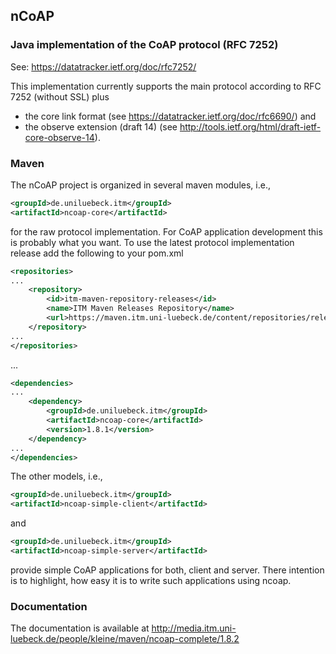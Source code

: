 ## nCoAP

### Java implementation of the CoAP protocol (RFC 7252)

See: https://datatracker.ietf.org/doc/rfc7252/

This implementation currently supports the main protocol according to RFC 7252 (without SSL) plus

* the core link format (see https://datatracker.ietf.org/doc/rfc6690/) and
* the observe extension (draft 14) (see http://tools.ietf.org/html/draft-ietf-core-observe-14).

### Maven

The nCoAP project is organized in several maven modules, i.e.,

```xml
<groupId>de.uniluebeck.itm</groupId>
<artifactId>ncoap-core</artifactId>
```

for the raw protocol implementation. For CoAP application development this is probably what you want.
To use the latest protocol implementation release add the following to your pom.xml

```xml
<repositories>
...
    <repository>
        <id>itm-maven-repository-releases</id>
        <name>ITM Maven Releases Repository</name>
        <url>https://maven.itm.uni-luebeck.de/content/repositories/releases</url>
    </repository>
...
</repositories>
```

...

```xml
<dependencies>
...
    <dependency>
        <groupId>de.uniluebeck.itm</groupId>
        <artifactId>ncoap-core</artifactId>
        <version>1.8.1</version>
    </dependency>
...
</dependencies>
```

The other models, i.e.,

```xml
<groupId>de.uniluebeck.itm</groupId>
<artifactId>ncoap-simple-client</artifactId>
```

and

```xml
<groupId>de.uniluebeck.itm</groupId>
<artifactId>ncoap-simple-server</artifactId>
```

provide simple CoAP applications for both, client and server. There intention is to highlight, how easy it is to
write such applications using ncoap.


### Documentation

The documentation is available at http://media.itm.uni-luebeck.de/people/kleine/maven/ncoap-complete/1.8.2

